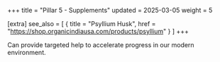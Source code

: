 +++
title = "Pillar 5 - Supplements"
updated = 2025-03-05
weight = 5

[extra]
see_also = [
    { title = "Psyllium Husk", href = "https://shop.organicindiausa.com/products/psyllium" }
]
+++

Can provide targeted help to accelerate progress in our modern environment.